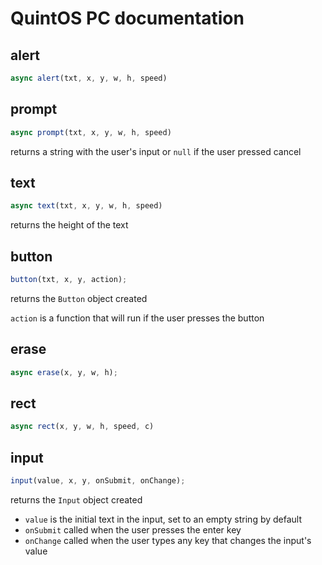 # QuintOS PC documentation

## alert

```js
async alert(txt, x, y, w, h, speed)
```

## prompt

```js
async prompt(txt, x, y, w, h, speed)
```

returns a string with the user's input or `null` if the user pressed cancel

## text

```js
async text(txt, x, y, w, h, speed)
```

returns the height of the text

## button

```js
button(txt, x, y, action);
```

returns the `Button` object created

`action` is a function that will run if the user presses the button

## erase

```js
async erase(x, y, w, h);
```

## rect

```js
async rect(x, y, w, h, speed, c)
```

## input

```js
input(value, x, y, onSubmit, onChange);
```

returns the `Input` object created

- `value` is the initial text in the input, set to an empty string by default
- `onSubmit` called when the user presses the enter key
- `onChange` called when the user types any key that changes the input's value
